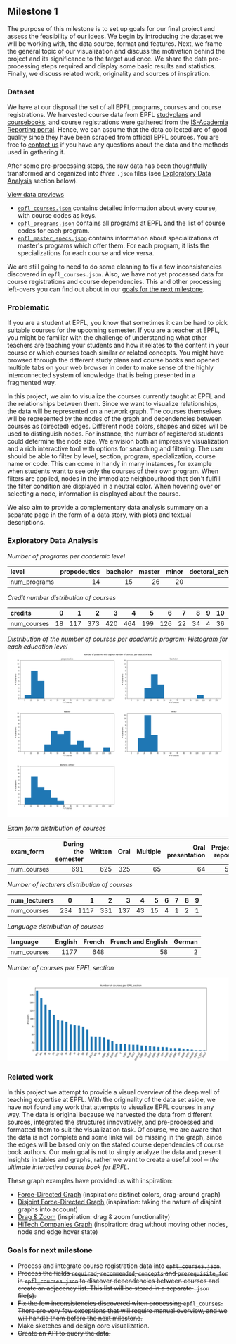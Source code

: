 ## Milestone 1
The purpose of this milestone is to set up goals for our final project and assess the feasibility of our ideas. We begin by introducing the dataset we will be working with, the data source, format and features. Next, we frame the general topic of our visualization and discuss the motivation behind the project and its significance to the target audience. We share the data pre-processing steps required and display some basic results and statistics. Finally, we discuss related work, originality and sources of inspiration.

### Dataset
We have at our disposal the set of all EPFL programs, courses and course registrations. We harvested course data from EPFL [studyplans](https://edu.epfl.ch/studyplan/en) and [coursebooks](https://edu.epfl.ch/coursebook/en/data-visualization-COM-480), and course registrations were gathered from the [IS-Academia Reporting portal](https://isa.epfl.ch/imoniteur_ISAP/!gedreports.htm). Hence, we can assume that the data collected are of good quality since they have been scraped from official EPFL sources. You are free to [contact us](mailto:valentin.loftsson@epfl.ch;michael.spierer@epfl.ch;michal.pleskowicz@epfl.ch) if you have any questions about the data and the methods used in gathering it.

After some pre-processing steps, the raw data has been thoughtfully transformed and organized into _three_ `.json` files (see [Exploratory Data Analysis](#exploratory-data-analysis) section below).

[View data previews](preview.md#data-previews)

* [`epfl_courses.json`](preview.md#courses) contains detailed information about every course, with course codes as keys.
* [`epfl_programs.json`](preview.md#programs) contains all programs at EPFL and the list of course codes for each program.
* [`epfl_master_specs.json`](preview.md#specializations) contains information about specializations of master's programs which offer them. For each program, it lists the specializations for each course and vice versa.

We are still going to need to do some cleaning to fix a few inconsistencies discovered in `epfl_courses.json`. Also, we have not yet processed data for course registrations and course dependencies. This and other processing left-overs you can find out about in our [goals for the next milestone](#goals-for-next-milestone).

### Problematic
If you are a student at EPFL, you know that sometimes it can be hard to pick suitable courses for the upcoming semester. If you are a teacher at EPFL, you might be familiar with the challenge of understanding what other teachers are teaching your students and how it relates to the content in your course or which courses teach similar or related concepts. You might have browsed through the different study plans and course books and opened multiple tabs on your web browser in order to make sense of the highly interconnected system of knowledge that is being presented in a fragmented way.

In this project, we aim to visualize the courses currently taught at EPFL and the relationships between them. Since we want to visualize relationships, the data will be represented on a network graph. The courses themselves will be represented by the nodes of the graph and dependencies between courses as (directed) edges. Different node colors, shapes and sizes will be used to distinguish nodes. For instance, the number of registered students could determine the node size. We envision both an impressive visualization and a rich interactive tool with options for searching and filtering. The user should be able to filter by level, section, program, specialization, course name or code. This can come in handy in many instances, for example when students want to see only the courses of their own program. When filters are applied, nodes in the immediate neighbourhood that don't fulfill the filter condition are displayed in a neutral color. When hovering over or selecting a node, information is displayed about the course.

We also aim to provide a complementary data analysis summary on a separate page in the form of a data story, with plots and textual descriptions.

### Exploratory Data Analysis

_Number of programs per academic level_

| level        |   propedeutics |   bachelor |   master |   minor |   doctoral_school |
|:-------------|---------------:|-----------:|---------:|--------:|------------------:|
| num_programs |             14 |         15 |       26 |      20 |                22 |



_Credit number distribution of courses_

| credits     |   0 |   1 |   2 |   3 |   4 |   5 |   6 |   7 |   8 |   9 |   10 |   12 |   13 |   14 |   20 |   22 |   30 |
|:------------|----:|----:|----:|----:|----:|----:|----:|----:|----:|----:|-----:|-----:|-----:|-----:|-----:|-----:|-----:|
| num_courses |  18 | 117 | 373 | 420 | 464 | 199 | 126 |  22 |  34 |   4 |   36 |    9 |   20 |    2 |   10 |    2 |   29 |



_Distribution of the number of courses per academic program: Histogram for each education level_
![Course count distribution](plots/course_count_distribution.png)



_Exam form distribution of courses_

| exam_form   |   During the semester |   Written |   Oral |   Multiple |   Oral presentation |   Project report |   Term paper |   Written & Oral |   None |   Autre (reprise) |
|:------------|----------------------:|----------:|-------:|-----------:|--------------------:|-----------------:|-------------:|-----------------:|-------:|------------------:|
| num_courses |                   691 |       625 |    325 |         65 |                  64 |               54 |           38 |               18 |      4 |                 1 |



_Number of lecturers distribution of courses_

| num_lecturers |   0 |    1 |   2 |   3 |   4 |   5 |   6 |   7 |   8 |   9 |
|:--------------|----:|-----:|----:|----:|----:|----:|----:|----:|----:|----:|
| num_courses   | 234 | 1117 | 331 | 137 |  43 |  15 |   4 |   1 |   2 |   1 |



_Language distribution of courses_

| language    |   English |   French |   French and English |   German |
|:------------|----------:|---------:|---------------------:|---------:|
| num_courses |      1177 |      648 |                   58 |        2 |



_Number of courses per EPFL section_

![Course section distribution](plots/course_section_distribution.png)


### Related work
In this project we attempt to provide a visual overview of the deep well of teaching expertise at EPFL. With the originality of the data set aside, we have not found any work that attempts to visualize EPFL courses in any way. The data is original because we harvested the data from different sources, integrated the structures innovatively, and pre-processed and formatted them to suit the visualization task. Of course, we are aware that the data is not complete and some links will be missing in the graph, since the edges will be based only on the stated course dependencies of course book authors. Our main goal is not to simply analyze the data and present insights in tables and graphs, rather we want to create a useful tool ─ _the ultimate interactive course book for EPFL_.

These graph examples have provided us with inspiration:
* [Force-Directed Graph](https://observablehq.com/@d3/force-directed-graph) (inspiration: distinct colors, drag-around graph)
* [Disjoint Force-Directed Graph](https://observablehq.com/@d3/disjoint-force-directed-graph) (inspiration: taking the nature of disjoint graphs into account)
* [Drag & Zoom](https://observablehq.com/@d3/drag-zoom?collection=@d3/d3-drag) (inspiration: drag & zoom functionality)
* [HiTech Companies Graph](https://www.anychart.com/products/anychart/gallery/Network_Graph/Knowledge_Graph.php) (inspiration: drag without moving other nodes, node and edge hover state)

### Goals for next milestone
* ~~Process and integrate course registration data into `epfl_courses.json`.~~
* ~~Process the fields `required`, `recommended`, `concepts` and `prerequisite_for` in `epfl_courses.json` to discover dependencies between courses and create an adjacency list. This list will be stored in a separate `.json` file(s).~~
* ~~Fix the few inconsistencies discovered when processing `epfl_courses`. There are very few exceptions that will require manual overview, and we will handle them before the next milestone.~~
* ~~Make sketches and design core visualization.~~
* ~~Create an API to query the data.~~
